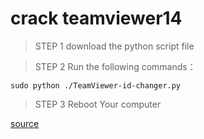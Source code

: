 # crack teamviewer14
> STEP 1 download the python script file

> STEP 2 Run the following commands：

	sudo python ./TeamViewer-id-changer.py

> STEP 3 Reboot Your computer

[source](https://gist.github.com/zhenhappy/3c808a198715978a38acf0ba44044ea6)